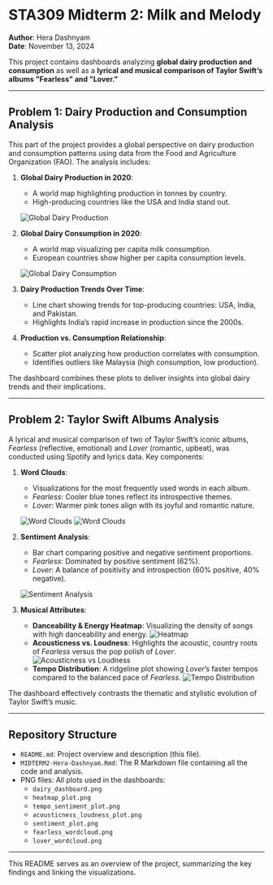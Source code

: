 # STA309 Midterm 2: Milk and Melody

**Author**: Hera Dashnyam  
**Date**: November 13, 2024  

This project contains dashboards analyzing **global dairy production and consumption** as well as a **lyrical and musical comparison of Taylor Swift’s albums "Fearless" and "Lover."**

---

## Problem 1: Dairy Production and Consumption Analysis

This part of the project provides a global perspective on dairy production and consumption patterns using data from the Food and Agriculture Organization (FAO). The analysis includes:

1. **Global Dairy Production in 2020**:
   - A world map highlighting production in tonnes by country.
   - High-producing countries like the USA and India stand out.

   ![Global Dairy Production](dairy_dashboard.png)

2. **Global Dairy Consumption in 2020**:
   - A world map visualizing per capita milk consumption.
   - European countries show higher per capita consumption levels.

   ![Global Dairy Consumption](dairy_dashboard.png)

3. **Dairy Production Trends Over Time**:
   - Line chart showing trends for top-producing countries: USA, India, and Pakistan.
   - Highlights India’s rapid increase in production since the 2000s.

4. **Production vs. Consumption Relationship**:
   - Scatter plot analyzing how production correlates with consumption.
   - Identifies outliers like Malaysia (high consumption, low production).

The dashboard combines these plots to deliver insights into global dairy trends and their implications.

---

## Problem 2: Taylor Swift Albums Analysis

A lyrical and musical comparison of two of Taylor Swift’s iconic albums, *Fearless* (reflective, emotional) and *Lover* (romantic, upbeat), was conducted using Spotify and lyrics data. Key components:

1. **Word Clouds**:
   - Visualizations for the most frequently used words in each album.
   - *Fearless*: Cooler blue tones reflect its introspective themes.
   - *Lover*: Warmer pink tones align with its joyful and romantic nature.

   ![Word Clouds](fearless_wordcloud.png) ![Word Clouds](lover_wordcloud.png)

2. **Sentiment Analysis**:
   - Bar chart comparing positive and negative sentiment proportions.
   - *Fearless*: Dominated by positive sentiment (62%).
   - *Lover*: A balance of positivity and introspection (60% positive, 40% negative).

   ![Sentiment Analysis](sentiment_plot.png)

3. **Musical Attributes**:
   - **Danceability & Energy Heatmap**: Visualizing the density of songs with high danceability and energy.
     ![Heatmap](heatmap_plot.png)
   - **Acousticness vs. Loudness**: Highlights the acoustic, country roots of *Fearless* versus the pop polish of *Lover*.
     ![Acousticness vs Loudness](acousticness_loudness_plot.png)
   - **Tempo Distribution**: A ridgeline plot showing *Lover*’s faster tempos compared to the balanced pace of *Fearless*.
     ![Tempo Distribution](tempo_sentiment_plot.png)

The dashboard effectively contrasts the thematic and stylistic evolution of Taylor Swift’s music.

---

## Repository Structure

- `README.md`: Project overview and description (this file).
- `MIDTERM2-Hera-Dashnyam.Rmd`: The R Markdown file containing all the code and analysis.
- PNG files: All plots used in the dashboards:
  - `dairy_dashboard.png`
  - `heatmap_plot.png`
  - `tempo_sentiment_plot.png`
  - `acousticness_loudness_plot.png`
  - `sentiment_plot.png`
  - `fearless_wordcloud.png`
  - `lover_wordcloud.png`

---

This README serves as an overview of the project, summarizing the key findings and linking the visualizations.
